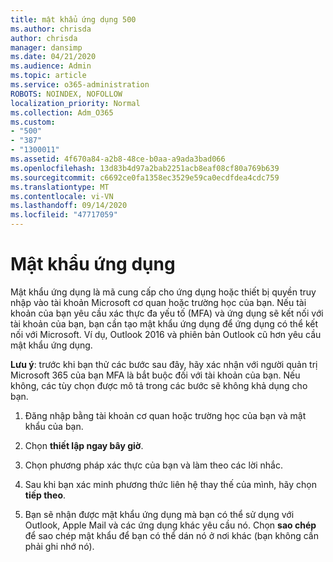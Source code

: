```yaml
---
title: mật khẩu ứng dụng 500
ms.author: chrisda
author: chrisda
manager: dansimp
ms.date: 04/21/2020
ms.audience: Admin
ms.topic: article
ms.service: o365-administration
ROBOTS: NOINDEX, NOFOLLOW
localization_priority: Normal
ms.collection: Adm_O365
ms.custom:
- "500"
- "387"
- "1300011"
ms.assetid: 4f670a84-a2b8-48ce-b0aa-a9ada3bad066
ms.openlocfilehash: 13d83b4d97a2bab2251acb8eaf08cf80a769b639
ms.sourcegitcommit: c6692ce0fa1358ec3529e59ca0ecdfdea4cdc759
ms.translationtype: MT
ms.contentlocale: vi-VN
ms.lasthandoff: 09/14/2020
ms.locfileid: "47717059"
---
```

# <a name="app-passwords"></a>Mật khẩu ứng dụng

Mật khẩu ứng dụng là mã cung cấp cho ứng dụng hoặc thiết bị quyền truy nhập vào tài khoản Microsoft cơ quan hoặc trường học của bạn. Nếu tài khoản của bạn yêu cầu xác thực đa yếu tố (MFA) và ứng dụng sẽ kết nối với tài khoản của bạn, bạn cần tạo mật khẩu ứng dụng để ứng dụng có thể kết nối với Microsoft. Ví dụ, Outlook 2016 và phiên bản Outlook cũ hơn yêu cầu mật khẩu ứng dụng.

 **Lưu ý**: trước khi bạn thử các bước sau đây, hãy xác nhận với người quản trị Microsoft 365 của bạn MFA là bắt buộc đối với tài khoản của bạn. Nếu không, các tùy chọn được mô tả trong các bước sẽ không khả dụng cho bạn.

1. Đăng nhập bằng tài khoản cơ quan hoặc trường học của bạn và mật khẩu của bạn.

2. Chọn **thiết lập ngay bây giờ**.

3. Chọn phương pháp xác thực của bạn và làm theo các lời nhắc.

4. Sau khi bạn xác minh phương thức liên hệ thay thế của mình, hãy chọn **tiếp theo**.

5. Bạn sẽ nhận được mật khẩu ứng dụng mà bạn có thể sử dụng với Outlook, Apple Mail và các ứng dụng khác yêu cầu nó. Chọn **sao chép** để sao chép mật khẩu để bạn có thể dán nó ở nơi khác (bạn không cần phải ghi nhớ nó).
